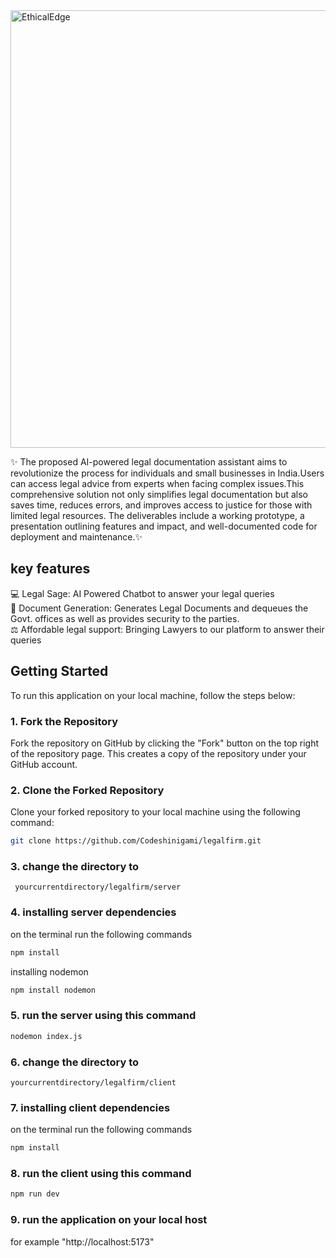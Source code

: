 <img src="https://github.com/Codeshinigami/legalfirm/assets/139042983/31642eda-eda4-435e-8890-d81bc361c974" alt="EthicalEdge" width="700"/>

✨ The proposed AI-powered legal documentation assistant aims to revolutionize the process for individuals and small businesses in India.Users can access legal advice from experts when facing complex issues.This comprehensive solution not only simplifies legal documentation but also saves time, reduces errors, and improves access to justice for those with limited legal resources.
The deliverables include a working prototype, a presentation outlining features and impact, and well-documented code for deployment and maintenance.✨

## key features

💻 Legal Sage: AI Powered Chatbot to answer your legal queries </br>
📃 Document Generation: Generates Legal Documents and dequeues the Govt. offices as well as provides security to the parties. </br>
⚖️ Affordable legal support: Bringing Lawyers to our platform to answer their queries


## Getting Started 
To run this application on your local machine, follow the steps below:

### 1. Fork the Repository

Fork the repository on GitHub by clicking the "Fork" button on the top right of the repository page. This creates a copy of the repository under your GitHub account.

### 2. Clone the Forked Repository

Clone your forked repository to your local machine using the following command:

```bash
git clone https://github.com/Codeshinigami/legalfirm.git
```

### 3. change the directory to
``` yourcurrentdirectory/legalfirm/server```

### 4. installing server dependencies
on the terminal run the following commands 
```bash
npm install
```
installing nodemon
```bash
npm install nodemon
```

### 5. run the server using this command
```bash
nodemon index.js
```

### 6. change the directory to 
```yourcurrentdirectory/legalfirm/client```

### 7. installing client dependencies
on the terminal run the following commands 
```bash
npm install
```
### 8. run the client using this command
```bash
npm run dev
```

### 9. run the application on your local host
for example "http://localhost:5173"


                 

